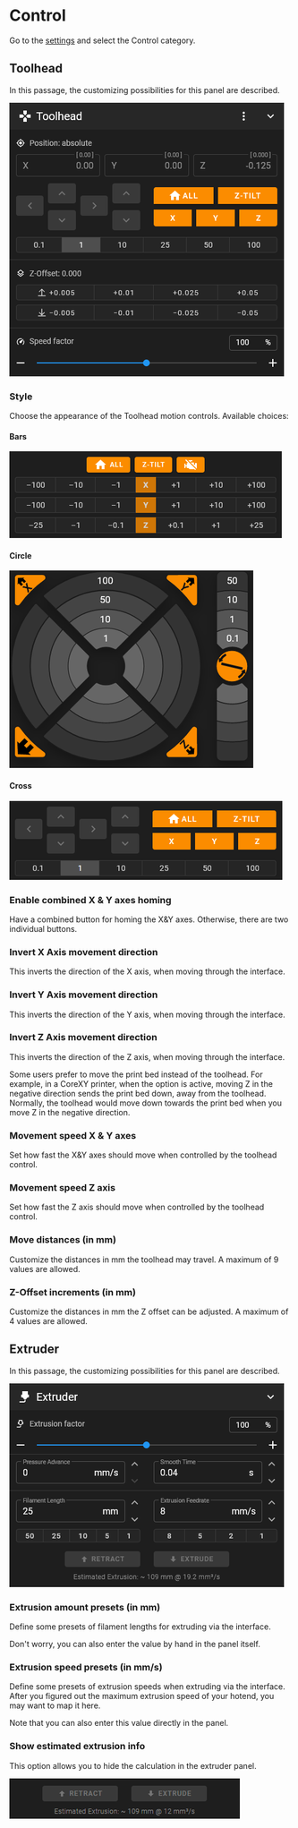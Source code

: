 # Control

Go to the [settings](./) and select the Control category.

## Toolhead

In this passage, the customizing possibilities for this panel are described.

![Toolhead panel](../../.gitbook/assets/toolhead.png)

### Style

Choose the appearance of the Toolhead motion controls. Available choices:

#### Bars

![](../../.gitbook/assets/bars.png)

#### Circle

![](../../.gitbook/assets/circle.png)

#### Cross

![](../../.gitbook/assets/cross.png)

### Enable combined X & Y axes homing

Have a combined button for homing the X\&Y axes. Otherwise, there are two individual buttons.

### Invert X Axis movement direction

This inverts the direction of the X axis, when moving through the interface.

### Invert Y Axis movement direction

This inverts the direction of the Y axis, when moving through the interface.

### Invert Z Axis movement direction

This inverts the direction of the Z axis, when moving through the interface.

Some users prefer to move the print bed instead of the toolhead. For example, in a CoreXY printer, when the option is active, moving Z in the negative direction sends the print bed down, away from the toolhead. Normally, the toolhead would move down towards the print bed when you move Z in the negative direction.

### Movement speed X & Y axes

Set how fast the X\&Y axes should move when controlled by the toolhead control.

### Movement speed Z axis

Set how fast the Z axis should move when controlled by the toolhead control.

### Move distances (in mm)

Customize the distances in mm the toolhead may travel. A maximum of 9 values are allowed.&#x20;

### Z-Offset increments (in mm)

Customize the distances in mm the Z offset can be adjusted. A maximum of 4 values are allowed.&#x20;

## Extruder

In this passage, the customizing possibilities for this panel are described.

![Extruder panel](<../../.gitbook/assets/extruder panel.png>)

### Extrusion amount presets (in mm)

Define some presets of filament lengths for extruding via the interface.&#x20;

Don't worry, you can also enter the value by hand in the panel itself.

### Extrusion speed presets (in mm/s)

Define some presets of extrusion speeds when extruding via the interface. After you figured out the maximum extrusion speed of your hotend, you may want to map it here.&#x20;

Note that you can also enter this value directly in the panel.

### Show estimated extrusion info

This option allows you to hide the calculation in the extruder panel.

![](<../../.gitbook/assets/estimated extrusion.png>)
